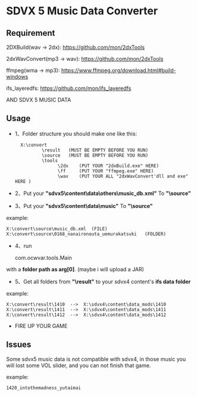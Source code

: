 # SDVX 5 Music Data Converter
## Requirement
2DXBuild(wav -> 2dx):   https://github.com/mon/2dxTools

2dxWavConvert(mp3 -> wav):  https://github.com/mon/2dxTools

ffmpeg(wma -> mp3): https://www.ffmpeg.org/download.html#build-windows

ifs_layeredfs: https://github.com/mon/ifs_layeredfs

AND SDVX 5 MUSIC DATA

## Usage
- 1、Folder structure you should make one like this:


        X:\convert
                \result   (MUST BE EMPTY BEFORE YOU RUN)
                \source   (MUST BE EMPTY BEFORE YOU RUN)
                \tools
                      \2dx    (PUT YOUR "2dxBuild.exe" HERE)
                      \ff     (PUT YOUR "ffmpeg.exe" HERE)
                      \wav    (PUT YOUR ALL "2dxWavConvert'dll and exe" HERE )


- 2、Put your **"sdvx5\content\data\others\music_db.xml"** To **"\source"**

- 3、Put your **"sdvx5\content\data\music"** To **"\source"**

example:


    X:\convert\source\music_db.xml  (FILE)
    X:\convert\source\0168_nanaironouta_uemurakatsuki   (FOLDER)
    

- 4、run


    com.ocwvar.tools.Main                    

with a **folder path as arg[0]**. (maybe i will upload a JAR)

- 5、Get all folders from **"\result"** to your sdvx4 content's **ifs data folder**

example:


    X:\convert\result\1410  -->  X:\sdvx4\content\data_mods\1410
    X:\convert\result\1411  -->  X:\sdvx4\content\data_mods\1411
    X:\convert\result\1412  -->  X:\sdvx4\content\data_mods\1412
    
    
- FIRE UP YOUR GAME

## Issues
Some sdvx5 music data is not compatible with sdvx4, in those music you will lost some VOL slider,
 and you can not finish that game.
 
 example:
 
 
    1420_intothemadness_yutaimai
